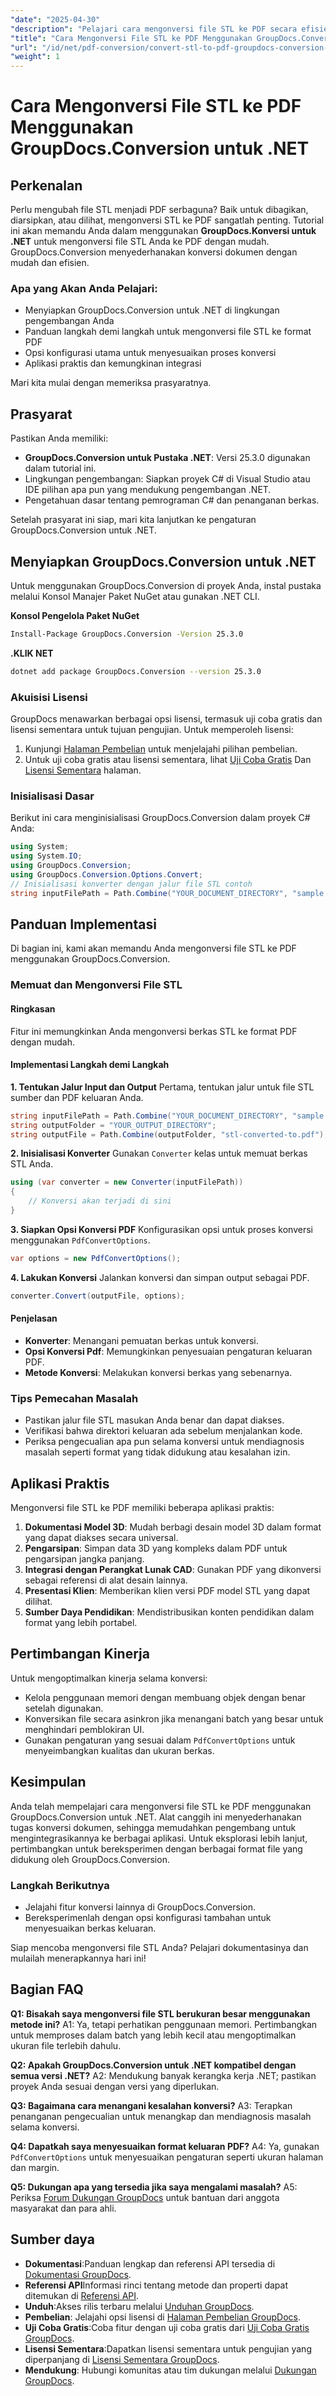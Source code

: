 ```yaml
---
"date": "2025-04-30"
"description": "Pelajari cara mengonversi file STL ke PDF secara efisien dengan GroupDocs.Conversion for .NET. Panduan langkah demi langkah untuk pengembang."
"title": "Cara Mengonversi File STL ke PDF Menggunakan GroupDocs.Conversion untuk .NET"
"url": "/id/net/pdf-conversion/convert-stl-to-pdf-groupdocs-conversion-net/"
"weight": 1
---
```


# Cara Mengonversi File STL ke PDF Menggunakan GroupDocs.Conversion untuk .NET

## Perkenalan

Perlu mengubah file STL menjadi PDF serbaguna? Baik untuk dibagikan, diarsipkan, atau dilihat, mengonversi STL ke PDF sangatlah penting. Tutorial ini akan memandu Anda dalam menggunakan **GroupDocs.Konversi untuk .NET** untuk mengonversi file STL Anda ke PDF dengan mudah. GroupDocs.Conversion menyederhanakan konversi dokumen dengan mudah dan efisien.

### Apa yang Akan Anda Pelajari:
- Menyiapkan GroupDocs.Conversion untuk .NET di lingkungan pengembangan Anda
- Panduan langkah demi langkah untuk mengonversi file STL ke format PDF
- Opsi konfigurasi utama untuk menyesuaikan proses konversi
- Aplikasi praktis dan kemungkinan integrasi

Mari kita mulai dengan memeriksa prasyaratnya.

## Prasyarat

Pastikan Anda memiliki:
- **GroupDocs.Conversion untuk Pustaka .NET**: Versi 25.3.0 digunakan dalam tutorial ini.
- Lingkungan pengembangan: Siapkan proyek C# di Visual Studio atau IDE pilihan apa pun yang mendukung pengembangan .NET.
- Pengetahuan dasar tentang pemrograman C# dan penanganan berkas.

Setelah prasyarat ini siap, mari kita lanjutkan ke pengaturan GroupDocs.Conversion untuk .NET.

## Menyiapkan GroupDocs.Conversion untuk .NET

Untuk menggunakan GroupDocs.Conversion di proyek Anda, instal pustaka melalui Konsol Manajer Paket NuGet atau gunakan .NET CLI.

**Konsol Pengelola Paket NuGet**
```bash
Install-Package GroupDocs.Conversion -Version 25.3.0
```

**.KLIK NET**
```bash
dotnet add package GroupDocs.Conversion --version 25.3.0
```

### Akuisisi Lisensi

GroupDocs menawarkan berbagai opsi lisensi, termasuk uji coba gratis dan lisensi sementara untuk tujuan pengujian. Untuk memperoleh lisensi:
1. Kunjungi [Halaman Pembelian](https://purchase.groupdocs.com/buy) untuk menjelajahi pilihan pembelian.
2. Untuk uji coba gratis atau lisensi sementara, lihat [Uji Coba Gratis](https://releases.groupdocs.com/conversion/net/) Dan [Lisensi Sementara](https://purchase.groupdocs.com/temporary-license/) halaman.

### Inisialisasi Dasar

Berikut ini cara menginisialisasi GroupDocs.Conversion dalam proyek C# Anda:

```csharp
using System;
using System.IO;
using GroupDocs.Conversion;
using GroupDocs.Conversion.Options.Convert;
// Inisialisasi konverter dengan jalur file STL contoh
string inputFilePath = Path.Combine("YOUR_DOCUMENT_DIRECTORY", "sample.stl");
```

## Panduan Implementasi

Di bagian ini, kami akan memandu Anda mengonversi file STL ke PDF menggunakan GroupDocs.Conversion.

### Memuat dan Mengonversi File STL

#### Ringkasan
Fitur ini memungkinkan Anda mengonversi berkas STL ke format PDF dengan mudah.

#### Implementasi Langkah demi Langkah

**1. Tentukan Jalur Input dan Output**
Pertama, tentukan jalur untuk file STL sumber dan PDF keluaran Anda.

```csharp
string inputFilePath = Path.Combine("YOUR_DOCUMENT_DIRECTORY", "sample.stl");
string outputFolder = "YOUR_OUTPUT_DIRECTORY";
string outputFile = Path.Combine(outputFolder, "stl-converted-to.pdf");
```

**2. Inisialisasi Konverter**
Gunakan `Converter` kelas untuk memuat berkas STL Anda.

```csharp
using (var converter = new Converter(inputFilePath))
{
    // Konversi akan terjadi di sini
}
```

**3. Siapkan Opsi Konversi PDF**
Konfigurasikan opsi untuk proses konversi menggunakan `PdfConvertOptions`.

```csharp
var options = new PdfConvertOptions();
```

**4. Lakukan Konversi**
Jalankan konversi dan simpan output sebagai PDF.

```csharp
converter.Convert(outputFile, options);
```

#### Penjelasan
- **Konverter**: Menangani pemuatan berkas untuk konversi.
- **Opsi Konversi Pdf**: Memungkinkan penyesuaian pengaturan keluaran PDF.
- **Metode Konversi**: Melakukan konversi berkas yang sebenarnya.

### Tips Pemecahan Masalah

- Pastikan jalur file STL masukan Anda benar dan dapat diakses.
- Verifikasi bahwa direktori keluaran ada sebelum menjalankan kode.
- Periksa pengecualian apa pun selama konversi untuk mendiagnosis masalah seperti format yang tidak didukung atau kesalahan izin.

## Aplikasi Praktis

Mengonversi file STL ke PDF memiliki beberapa aplikasi praktis:
1. **Dokumentasi Model 3D**: Mudah berbagi desain model 3D dalam format yang dapat diakses secara universal.
2. **Pengarsipan**: Simpan data 3D yang kompleks dalam PDF untuk pengarsipan jangka panjang.
3. **Integrasi dengan Perangkat Lunak CAD**: Gunakan PDF yang dikonversi sebagai referensi di alat desain lainnya.
4. **Presentasi Klien**: Memberikan klien versi PDF model STL yang dapat dilihat.
5. **Sumber Daya Pendidikan**: Mendistribusikan konten pendidikan dalam format yang lebih portabel.

## Pertimbangan Kinerja

Untuk mengoptimalkan kinerja selama konversi:
- Kelola penggunaan memori dengan membuang objek dengan benar setelah digunakan.
- Konversikan file secara asinkron jika menangani batch yang besar untuk menghindari pemblokiran UI.
- Gunakan pengaturan yang sesuai dalam `PdfConvertOptions` untuk menyeimbangkan kualitas dan ukuran berkas.

## Kesimpulan

Anda telah mempelajari cara mengonversi file STL ke PDF menggunakan GroupDocs.Conversion untuk .NET. Alat canggih ini menyederhanakan tugas konversi dokumen, sehingga memudahkan pengembang untuk mengintegrasikannya ke berbagai aplikasi. Untuk eksplorasi lebih lanjut, pertimbangkan untuk bereksperimen dengan berbagai format file yang didukung oleh GroupDocs.Conversion.

### Langkah Berikutnya
- Jelajahi fitur konversi lainnya di GroupDocs.Conversion.
- Bereksperimenlah dengan opsi konfigurasi tambahan untuk menyesuaikan berkas keluaran.

Siap mencoba mengonversi file STL Anda? Pelajari dokumentasinya dan mulailah menerapkannya hari ini!

## Bagian FAQ

**Q1: Bisakah saya mengonversi file STL berukuran besar menggunakan metode ini?**
A1: Ya, tetapi perhatikan penggunaan memori. Pertimbangkan untuk memproses dalam batch yang lebih kecil atau mengoptimalkan ukuran file terlebih dahulu.

**Q2: Apakah GroupDocs.Conversion untuk .NET kompatibel dengan semua versi .NET?**
A2: Mendukung banyak kerangka kerja .NET; pastikan proyek Anda sesuai dengan versi yang diperlukan.

**Q3: Bagaimana cara menangani kesalahan konversi?**
A3: Terapkan penanganan pengecualian untuk menangkap dan mendiagnosis masalah selama konversi.

**Q4: Dapatkah saya menyesuaikan format keluaran PDF?**
A4: Ya, gunakan `PdfConvertOptions` untuk menyesuaikan pengaturan seperti ukuran halaman dan margin.

**Q5: Dukungan apa yang tersedia jika saya mengalami masalah?**
A5: Periksa [Forum Dukungan GroupDocs](https://forum.groupdocs.com/c/conversion/10) untuk bantuan dari anggota masyarakat dan para ahli.

## Sumber daya
- **Dokumentasi**:Panduan lengkap dan referensi API tersedia di [Dokumentasi GroupDocs](https://docs.groupdocs.com/conversion/net/).
- **Referensi API**Informasi rinci tentang metode dan properti dapat ditemukan di [Referensi API](https://reference.groupdocs.com/conversion/net/).
- **Unduh**:Akses rilis terbaru melalui [Unduhan GroupDocs](https://releases.groupdocs.com/conversion/net/).
- **Pembelian**: Jelajahi opsi lisensi di [Halaman Pembelian GroupDocs](https://purchase.groupdocs.com/buy).
- **Uji Coba Gratis**:Coba fitur dengan uji coba gratis dari [Uji Coba Gratis GroupDocs](https://releases.groupdocs.com/conversion/net/).
- **Lisensi Sementara**:Dapatkan lisensi sementara untuk pengujian yang diperpanjang di [Lisensi Sementara GroupDocs](https://purchase.groupdocs.com/temporary-license/).
- **Mendukung**: Hubungi komunitas atau tim dukungan melalui [Dukungan GroupDocs](https://forum.groupdocs.com/c/conversion/10).